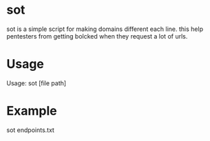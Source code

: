 # sot
sot is a simple script for making domains different each line. this help pentesters from getting bolcked when they request a lot of urls.
# Usage
Usage: sot [file path]
# Example
sot endpoints.txt
